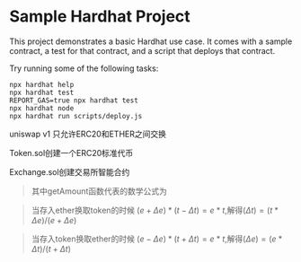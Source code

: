 # Sample Hardhat Project

This project demonstrates a basic Hardhat use case. It comes with a sample contract, a test for that contract, and a script that deploys that contract.

Try running some of the following tasks:

```shell
npx hardhat help
npx hardhat test
REPORT_GAS=true npx hardhat test
npx hardhat node
npx hardhat run scripts/deploy.js
```

uniswap v1 只允许ERC20和ETHER之间交换

Token.sol创建一个ERC20标准代币

Exchange.sol创建交易所智能合约
>其中getAmount函数代表的数学公式为

>当存入ether换取token的时候 $(e+\Delta e)*(t-\Delta t)=e*t$,解得$(\Delta t)=(t*\Delta e)/(e + \Delta e)$

>当存入token换取ether的时候 $(e-\Delta e)*(t+\Delta t)=e*t$,解得$(\Delta e)=(e*\Delta t)/(t + \Delta t)$
